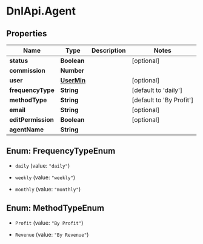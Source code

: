 # DnlApi.Agent

## Properties
Name | Type | Description | Notes
------------ | ------------- | ------------- | -------------
**status** | **Boolean** |  | [optional] 
**commission** | **Number** |  | 
**user** | [**UserMin**](UserMin.md) |  | [optional] 
**frequencyType** | **String** |  | [default to &#39;daily&#39;]
**methodType** | **String** |  | [default to &#39;By Profit&#39;]
**email** | **String** |  | [optional] 
**editPermission** | **Boolean** |  | [optional] 
**agentName** | **String** |  | 


<a name="FrequencyTypeEnum"></a>
## Enum: FrequencyTypeEnum


* `daily` (value: `"daily"`)

* `weekly` (value: `"weekly"`)

* `monthly` (value: `"monthly"`)




<a name="MethodTypeEnum"></a>
## Enum: MethodTypeEnum


* `Profit` (value: `"By Profit"`)

* `Revenue` (value: `"By Revenue"`)




